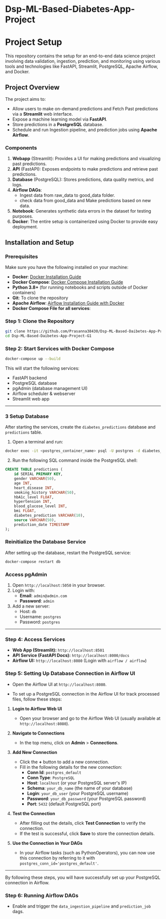 # Dsp-ML-Based-Diabetes-App-Project

# Project Setup

This repository contains the setup for an end-to-end data science project involving data validation, ingestion, prediction, and monitoring using various tools and technologies like FastAPI, Streamlit, PostgreSQL, Apache Airflow, and Docker.

## Project Overview

The project aims to:

- Allow users to make on-demand predictions and Fetch Past predictions via a **Streamlit** web interface.
- Expose a machine learning model via **FastAPI**.
- Store predictions in a **PostgreSQL** database.
- Schedule and run Ingestion pipeline, and prediction jobs using **Apache Airflow**.

### Components

1. **Webapp** (Streamlit): Provides a UI for making predictions and visualizing past predictions.
2. **API** (FastAPI): Exposes endpoints to make predictions and retrieve past predictions.
3. **Database** (PostgreSQL): Stores predictions, data quality metrics, and logs.
4. **Airflow DAGs**: 
    - Ingest data from raw_data to good_data folder.
    - check data from good_data and Make predictions based on new data.
5. **Notebook**: Generates synthetic data errors in the dataset for testing purposes.
6. **Docker**: The entire setup is containerized using Docker to provide easy deployment.

## Installation and Setup
### Prerequisites

Make sure you have the following installed on your machine:

- **Docker**: [Docker Installation Guide](https://docs.docker.com/get-docker/)
- **Docker Compose**: [Docker Compose Installation Guide](https://docs.docker.com/compose/install/)
- **Python 3.8+** (for running notebooks and scripts outside of Docker containers)
- **Git**: To clone the repository
-  **Apache Airflow**: [Airflow Installation Guide with Docker](https://airflow.apache.org/docs/apache-airflow/stable/howto/docker-compose/index.html/)
-  **Docker Compose File for all services**:

### Step 1: Clone the Repository
```bash
git clone https://github.com/Prasanna38430/Dsp-ML-Based-Daibetes-App-Project-G1.git
cd Dsp-ML-Based-Daibetes-App-Project-G1
```

### Step 2: Start Services with Docker Compose
```bash
docker-compose up --build
```
This will start the following services:
- FastAPI backend
- PostgreSQL database
- pgAdmin (database management UI)
- Airflow scheduler & webserver
- Streamlit web app

---

### 3 Setup Database
After starting the services, create the `diabetes_predictions` database and `predictions` table.

1. Open a terminal and run:
```sh
docker exec -it <postgres_container_name> psql -U postgres -d diabetes_predictions
```

2. Run the following SQL command inside the PostgreSQL shell:
```sql
CREATE TABLE predictions (
    id SERIAL PRIMARY KEY,
    gender VARCHAR(50),
    age INT,
    heart_disease INT,
    smoking_history VARCHAR(50),
    hbA1c_level FLOAT,
    hypertension INT,
    blood_glucose_level INT,
    bmi FLOAT,
    diabetes_prediction VARCHAR(10),
    source VARCHAR(50),
    prediction_date TIMESTAMP
);
```

### Reinitialize the Database Service
After setting up the database, restart the PostgreSQL service:
```sh
docker-compose restart db
```

### Access pgAdmin
1. Open `http://localhost:5050` in your browser.
2. Login with:
   - **Email**: `admin@admin.com`
   - **Password**: `admin`
3. Add a new server:
   - Host: `db`
   - Username: `postgres`
   - Password: `postgres`

---
### Step 4: Access Services
- **Web App (Streamlit):** `http://localhost:8501`
- **API Service (FastAPI Docs):** `http://localhost:8000/docs`
- **Airflow UI:** `http://localhost:8080` (Login with `airflow / airflow`)

### Step 5: Setting Up Database Connection in Airflow UI

- Open the Airflow UI at `http://localhost:8080`.

- To set up a PostgreSQL connection in the Airflow UI for track processed files, follow these steps:

1. **Login to Airflow Web UI**
   - Open your browser and go to the Airflow Web UI (usually available at `http://localhost:8080`).

2. **Navigate to Connections**
   - In the top menu, click on **Admin** > **Connections**.

3. **Add New Connection**
   - Click the **+** button to add a new connection.
   - Fill in the following details for the new connection:
     - **Conn Id**: `postgres_default`
     - **Conn Type**: `PostgreSQL`
     - **Host**: `localhost` (or your PostgreSQL server's IP)
     - **Schema**: `your_db_name` (the name of your database)
     - **Login**: `your_db_user` (your PostgreSQL username)
     - **Password**: `your_db_password` (your PostgreSQL password)
     - **Port**: `5432` (default PostgreSQL port)

4. **Test the Connection**
   - After filling out the details, click **Test Connection** to verify the connection.
   - If the test is successful, click **Save** to store the connection details.

5. **Use the Connection in Your DAGs**
   - In your Airflow tasks (such as PythonOperators), you can now use this connection by referring to it with `postgres_conn_id='postgres_default'`.

---

By following these steps, you will have successfully set up your PostgreSQL connection in Airflow.

### Step 6: Running Airflow DAGs

- Enable and trigger the `data_ingestion_pipeline` and `prediction_job` dags.
